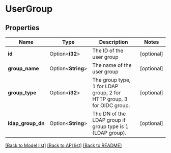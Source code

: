 # UserGroup

## Properties

Name | Type | Description | Notes
------------ | ------------- | ------------- | -------------
**id** | Option<**i32**> | The ID of the user group | [optional]
**group_name** | Option<**String**> | The name of the user group | [optional]
**group_type** | Option<**i32**> | The group type, 1 for LDAP group, 2 for HTTP group, 3 for OIDC group. | [optional]
**ldap_group_dn** | Option<**String**> | The DN of the LDAP group if group type is 1 (LDAP group). | [optional]

[[Back to Model list]](../README.md#documentation-for-models) [[Back to API list]](../README.md#documentation-for-api-endpoints) [[Back to README]](../README.md)


